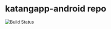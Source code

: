 # katangapp-android repo

[![Build Status](https://travis-ci.org/craftsmanship-toledo/katangapp-android.svg?branch=master)](https://travis-ci.org/craftsmanship-toledo/katangapp-android)
